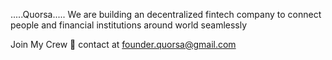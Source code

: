 .....Quorsa.....
We are building an decentralized fintech company 
to connect people and financial institutions around world seamlessly 


Join My Crew 👒
contact at founder.quorsa@gmail.com
